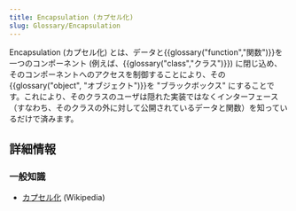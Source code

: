 ```yaml
---
title: Encapsulation (カプセル化)
slug: Glossary/Encapsulation
---
```


Encapsulation (カプセル化) とは、データと{{glossary("function","関数")}}を一つのコンポーネント (例えば、{{glossary("class","クラス")}}) に閉じ込め、そのコンポーネントへのアクセスを制御することにより、その{{glossary("object", "オブジェクト")}}を "ブラックボックス" にすることです。これにより、そのクラスのユーザは隠れた実装ではなくインターフェース（すなわち、そのクラスの外に対して公開されているデータと関数）を知っているだけで済みます。

## 詳細情報

### 一般知識

- [カプセル化](https://ja.wikipedia.org/wiki/%E3%82%AB%E3%83%97%E3%82%BB%E3%83%AB%E5%8C%96) (Wikipedia)
